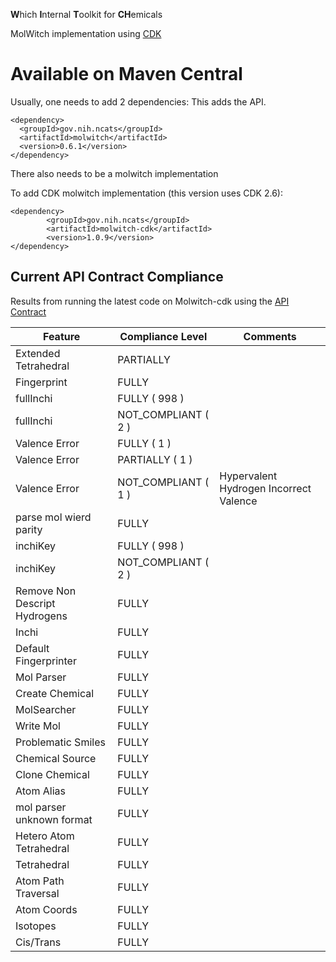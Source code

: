 **W**hich **I**nternal **T**oolkit for **CH**emicals

MolWitch implementation using [CDK](https://cdk.github.io/)


# Available on Maven Central
Usually, one needs to add 2 dependencies:
This adds the API.
```
<dependency>
  <groupId>gov.nih.ncats</groupId>
  <artifactId>molwitch</artifactId>
  <version>0.6.1</version>
</dependency>
```

There also needs to be a molwitch implementation

To add CDK molwitch implementation (this version uses CDK 2.6):
```
<dependency>
        <groupId>gov.nih.ncats</groupId>
        <artifactId>molwitch-cdk</artifactId>
        <version>1.0.9</version>
</dependency>
```

## Current API Contract Compliance
Results from running the latest code on Molwitch-cdk using the [API Contract](https://github.com/ncats/molwitch-apitests)

| Feature | Compliance Level | Comments|
| ------ | ---------- | ---------- |
| Extended Tetrahedral| PARTIALLY |  |
| Fingerprint| FULLY |  |
| fullInchi | FULLY ( 998 ) |  |
| fullInchi | NOT_COMPLIANT ( 2 ) |  |
| Valence Error | FULLY ( 1 ) |  |
| Valence Error | PARTIALLY ( 1 ) |  |
| Valence Error | NOT_COMPLIANT ( 1 ) |  Hypervalent Hydrogen Incorrect Valence |
| parse mol wierd parity| FULLY |  |
| inchiKey | FULLY ( 998 ) |  |
| inchiKey | NOT_COMPLIANT ( 2 ) |  |
| Remove Non Descript Hydrogens| FULLY |  |
| Inchi| FULLY |  |
| Default Fingerprinter| FULLY |  |
| Mol Parser| FULLY |  |
| Create Chemical| FULLY |  |
| MolSearcher| FULLY |  |
| Write Mol| FULLY |  |
| Problematic Smiles| FULLY |  |
| Chemical Source| FULLY |  |
| Clone Chemical| FULLY |  |
| Atom Alias| FULLY |  |
| mol parser unknown format| FULLY |  |
| Hetero Atom Tetrahedral| FULLY |  |
| Tetrahedral| FULLY |  |
| Atom Path Traversal| FULLY |  |
| Atom Coords| FULLY |  |
| Isotopes| FULLY |  |
| Cis/Trans| FULLY |  |
